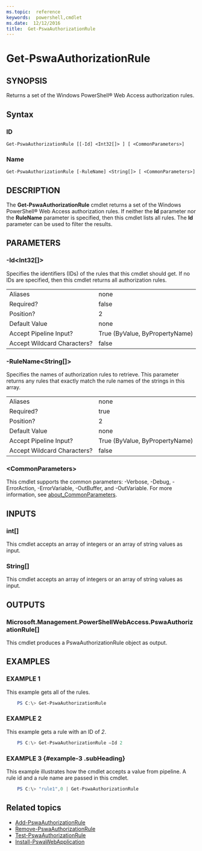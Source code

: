 ```yaml
---
ms.topic:  reference
keywords:  powershell,cmdlet
ms.date:  12/12/2016
title:  Get-PswaAuthorizationRule
---
```

# Get-PswaAuthorizationRule

## SYNOPSIS

Returns a set of the Windows PowerShell® Web Access authorization rules.

## Syntax

### ID
```
Get-PswaAuthorizationRule [[-Id] <Int32[]> ] [ <CommonParameters>]
```

### Name
```
Get-PswaAuthorizationRule [-RuleName] <String[]> [ <CommonParameters>]
```

## DESCRIPTION

The **Get-PswaAuthorizationRule** cmdlet returns a set of the Windows
PowerShell® Web Access authorization rules.
If neither the **Id** parameter nor the **RuleName** parameter is
specified, then this cmdlet lists all rules. The **Id** parameter can be
used to filter the results.

## PARAMETERS

### -Id&lt;Int32\[\]&gt;

Specifies the identifiers (IDs) of the rules that this cmdlet should
get. If no IDs are specified, then this cmdlet returns all authorization
rules.

|||
|-|-|
| Aliases                              | none                                 |
| Required?                            | false                                |
| Position?                            | 2                                    |
| Default Value                        | none                                 |
| Accept Pipeline Input?               | True (ByValue, ByPropertyName)       |
| Accept Wildcard Characters?          | false                                |

### -RuleName&lt;String\[\]&gt;

Specifies the names of authorization rules to retrieve. This parameter
returns any rules that exactly match the rule names of the strings in
this array.

|||
|-|-|
| Aliases                              | none                                 |
| Required?                            | true                                 |
| Position?                            | 2                                    |
| Default Value                        | none                                 |
| Accept Pipeline Input?               | True (ByValue, ByPropertyName)       |
| Accept Wildcard Characters?          | false                                |

### &lt;CommonParameters&gt;

This cmdlet supports the common parameters:
-Verbose, -Debug, -ErrorAction, -ErrorVariable, -OutBuffer, and -OutVariable.
For more information, see
[about_CommonParameters](http://go.microsoft.com/fwlink/p/?LinkID=113216).

## INPUTS

### int\[\]

This cmdlet accepts an array of integers or an array of string values as input.

### String\[\]

This cmdlet accepts an array of integers or an array of string values as input.

## OUTPUTS

### Microsoft.Management.PowerShellWebAccess.PswaAuthorizationRule\[\]

This cmdlet produces a PswaAuthorizationRule object as output.


## EXAMPLES

### EXAMPLE 1

This example gets all of the rules.

```PowerShell
    PS C:\> Get-PswaAuthorizationRule
```

### EXAMPLE 2

This example gets a rule with an ID of *2*.

```PowerShell
    PS C:\> Get-PswaAuthorizationRule –Id 2
```

### EXAMPLE 3 {#example-3 .subHeading}

This example illustrates how the cmdlet accepts a value from pipeline.
A rule id and a rule name are passed in this cmdlet.

```PowerShell
    PS C:\> "rule1",0 | Get-PswaAuthorizationRule
```

## Related topics

- [Add-PswaAuthorizationRule](add-pswaauthorizationrule.md)
- [Remove-PswaAuthorizationRule](remove-pswaauthorizationrule.md)
- [Test-PswaAuthorizationRule](test-pswaauthorizationrule.md)
- [Install-PswaWebApplication](install-pswawebapplication.md)